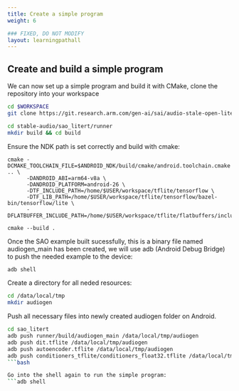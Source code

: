 ```yaml
---
title: Create a simple program
weight: 6

### FIXED, DO NOT MODIFY
layout: learningpathall
---
```


## Create and build a simple program

We can now set up a simple program and build it with CMake, clone the repository into your workspace

```bash
cd $WORKSPACE
git clone https://git.research.arm.com/gen-ai/sai/audio-stale-open-litert/-/tree/main/

cd stable-audio/sao_litert/runner
mkdir build && cd build
```

Ensure the NDK path is set correctly and build with cmake:
```
cmake -DCMAKE_TOOLCHAIN_FILE=$ANDROID_NDK/build/cmake/android.toolchain.cmake .. \
      -DANDROID_ABI=arm64-v8a \
      -DANDROID_PLATFORM=android-26 \
      -DTF_INCLUDE_PATH=/home/$USER/workspace/tflite/tensorflow \
      -DTF_LIB_PATH=/home/$USER/workspace/tflite/tensorflow/bazel-bin/tensorflow/lite \
      -DFLATBUFFER_INCLUDE_PATH=/home/$USER/workspace/tflite/flatbuffers/include

cmake --build .

```

Once the SAO example built sucessfully, this is a binary file named audiogen_main has been created, we will use adb (Android Debug Bridge) to push the needed example to the device:

```bash
adb shell
```

Create a directory for all neded resources:
```bash
cd /data/local/tmp
mkdir audiogen
```
Push all necessary files into newly created audiogen folder on Android.
```bash
cd sao_litert
adb push runner/build/audiogen_main /data/local/tmp/audiogen
adb push dit.tflite /data/local/tmp/audiogen
adb push autoencoder.tflite /data/local/tmp/audiogen
adb push conditioners_tflite/conditioners_float32.tflite /data/local/tmp/audiogen
```bash

Go into the shell again to run the simple program:
```adb shell

```

